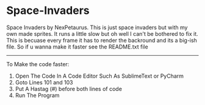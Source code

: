 # Space-Invaders
Space Invaders by NexPetaurus. This is just space invaders but with my own made sprites. It runs a little slow but oh well I can't be bothered to fix it. This is becuase every frame it has to render the backround and its a big-ish file. So if u wanna make it faster see the README.txt file

---

To Make the code faster:
1. Open The Code In A Code Editor Such As SublimeText or PyCharm
2. Goto Lines 101 and 103
3. Put A Hastag (#) before both lines of code
4. Run The Program

